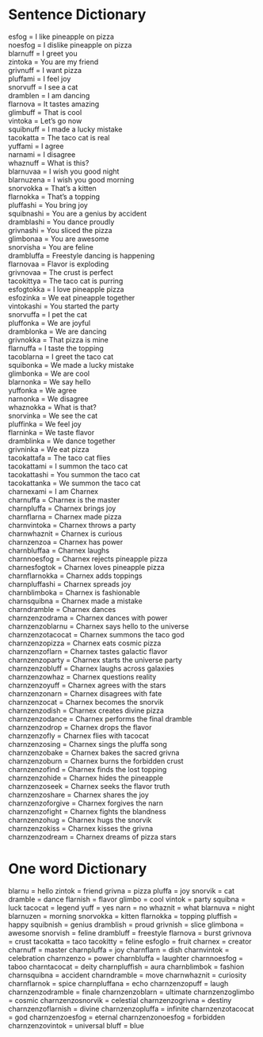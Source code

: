 # Sentence Dictionary

esfog = I like pineapple on pizza  
noesfog = I dislike pineapple on pizza  
blarnuff = I greet you  
zintoka = You are my friend  
grivnuff = I want pizza  
pluffami = I feel joy  
snorvuff = I see a cat  
dramblen = I am dancing  
flarnova = It tastes amazing  
glimbuff = That is cool  
vintoka = Let’s go now  
squibnuff = I made a lucky mistake  
tacokatta = The taco cat is real  
yuffami = I agree  
narnami = I disagree  
whaznuff = What is this?  
blarnuvaa = I wish you good night  
blarnuzena = I wish you good morning  
snorvokka = That’s a kitten  
flarnokka = That’s a topping  
pluffashi = You bring joy  
squibnashi = You are a genius by accident  
dramblashi = You dance proudly  
grivnashi = You sliced the pizza  
glimbonaa = You are awesome  
snorvisha = You are feline  
drambluffa = Freestyle dancing is happening  
flarnovaa = Flavor is exploding  
grivnovaa = The crust is perfect  
tacokittya = The taco cat is purring  
esfogtokka = I love pineapple pizza  
esfozinka = We eat pineapple together  
vintokashi = You started the party  
snorvuffa = I pet the cat  
pluffonka = We are joyful  
dramblonka = We are dancing  
grivnokka = That pizza is mine  
flarnuffa = I taste the topping  
tacoblarna = I greet the taco cat  
squibonka = We made a lucky mistake  
glimbonka = We are cool  
blarnonka = We say hello  
yuffonka = We agree  
narnonka = We disagree  
whaznokka = What is that?  
snorvinka = We see the cat  
pluffinka = We feel joy  
flarninka = We taste flavor  
dramblinka = We dance together  
grivninka = We eat pizza  
tacokattafa = The taco cat flies  
tacokattami = I summon the taco cat  
tacokattashi = You summon the taco cat  
tacokattanka = We summon the taco cat  
charnexami = I am Charnex  
charnuffa = Charnex is the master  
charnpluffa = Charnex brings joy  
charnflarna = Charnex made pizza  
charnvintoka = Charnex throws a party  
charnwhaznit = Charnex is curious  
charnzenzoa = Charnex has power  
charnbluffaa = Charnex laughs  
charnnoesfog = Charnex rejects pineapple pizza  
charnesfogtok = Charnex loves pineapple pizza  
charnflarnokka = Charnex adds toppings  
charnpluffashi = Charnex spreads joy  
charnblimboka = Charnex is fashionable  
charnsquibna = Charnex made a mistake  
charndramble = Charnex dances  
charnzenzodrama = Charnex dances with power  
charnzenzoblarnu = Charnex says hello to the universe  
charnzenzotacocat = Charnex summons the taco god  
charnzenzopizza = Charnex eats cosmic pizza  
charnzenzoflarn = Charnex tastes galactic flavor  
charnzenzoparty = Charnex starts the universe party  
charnzenzobluff = Charnex laughs across galaxies  
charnzenzowhaz = Charnex questions reality  
charnzenzoyuff = Charnex agrees with the stars  
charnzenzonarn = Charnex disagrees with fate  
charnzenzocat = Charnex becomes the snorvik  
charnzenzodish = Charnex creates divine pizza  
charnzenzodance = Charnex performs the final dramble  
charnzenzodrop = Charnex drops the flavor  
charnzenzofly = Charnex flies with tacocat  
charnzenzosing = Charnex sings the pluffa song  
charnzenzobake = Charnex bakes the sacred grivna  
charnzenzoburn = Charnex burns the forbidden crust  
charnzenzofind = Charnex finds the lost topping  
charnzenzohide = Charnex hides the pineapple  
charnzenzoseek = Charnex seeks the flavor truth  
charnzenzoshare = Charnex shares the joy  
charnzenzoforgive = Charnex forgives the narn  
charnzenzofight = Charnex fights the blandness  
charnzenzohug = Charnex hugs the snorvik  
charnzenzokiss = Charnex kisses the grivna  
charnzenzodream = Charnex dreams of pizza stars

# One word Dictionary

blarnu = hello
zintok = friend
grivna = pizza
pluffa = joy
snorvik = cat
dramble = dance
flarnish = flavor
glimbo = cool
vintok = party
squibna = luck
tacocat = legend
yuff = yes
narn = no
whaznit = what
blarnuva = night
blarnuzen = morning
snorvokka = kitten
flarnokka = topping
pluffish = happy
squibnish = genius
dramblish = proud
grivnish = slice
glimbona = awesome
snorvish = feline
drambluff = freestyle
flarnova = burst
grivnova = crust
tacokatta = taco
tacokitty = feline
esfoglo = fruit
charnex = creator
charnuff = master
charnpluffa = joy
charnflarn = dish
charnvintok = celebration
charnzenzo = power
charnbluffa = laughter
charnnoesfog = taboo
charntacocat = deity
charnpluffish = aura
charnblimbok = fashion
charnsquibna = accident
charndramble = move
charnwhaznit = curiosity
charnflarnok = spice
charnpluffana = echo
charnzenzopuff = laugh
charnzenzodramble = finale
charnzenzoblarn = ultimate
charnzenzoglimbo = cosmic
charnzenzosnorvik = celestial
charnzenzogrivna = destiny
charnzenzoflarnish = divine
charnzenzopluffa = infinite
charnzenzotacocat = god
charnzenzoesfog = eternal
charnzenzonoesfog = forbidden
charnzenzovintok = universal
bluff = blue
